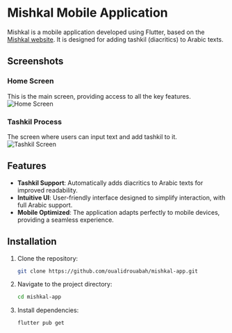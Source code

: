 # Mishkal Mobile Application

Mishkal is a mobile application developed using Flutter, based on the [Mishkal website](https://tahadz.com/mishkal). It is designed for adding tashkil (diacritics) to Arabic texts.


## Screenshots

### Home Screen
This is the main screen, providing access to all the key features.
![Home Screen](path/to/home_screen.png)

### Tashkil Process
The screen where users can input text and add tashkil to it.
![Tashkil Screen](path/to/tashkil_screen.png)

## Features

- **Tashkil Support**: Automatically adds diacritics to Arabic texts for improved readability.
- **Intuitive UI**: User-friendly interface designed to simplify interaction, with full Arabic support.
- **Mobile Optimized**: The application adapts perfectly to mobile devices, providing a seamless experience.


## Installation

1. Clone the repository:
   ```bash
   git clone https://github.com/oualidrouabah/mishkal-app.git
2. Navigate to the project directory:
    ```bash
    cd mishkal-app
3. Install dependencies:
    ```bash
    flutter pub get
